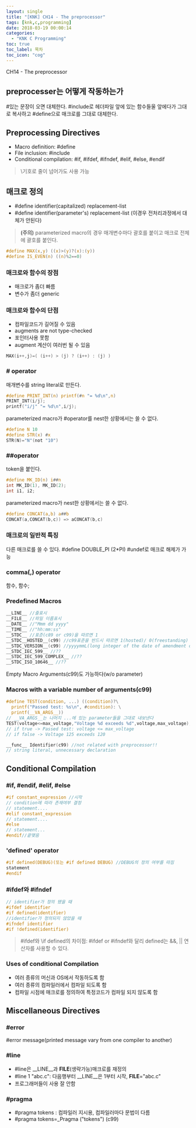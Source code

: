 ```yaml
---
layout: single
title: "[KNK] CH14 - The preprocessor"
tags: [knk,c,programming]
date: 2018-03-19 00:00:14
categories:
  - "KNK C Programming"
toc: true
toc_label: 목차
toc_icon: "cog"
---
```

CH14 - The preprocessor


## preprocesser는 어떻게 작동하는가
\#있는 문장이 오면 대체한다. \#include로 헤더파일 앞에 있는 함수들울 앞에다가 그대로 복사하고 \#define으로 매크로를 그대로 대체한다.

## Preprocessing Directives
* Macro definition: #define
* File inclusion: #include
* Conditional compilation: #if, #ifdef, #ifndef, #elif, #else, #endif

> \기호로 줄이 넘어가도 사용 가능

## 매크로 정의
* \#define identifier(capitalized) replacement-list
* \#define identifier(parameter's) replacement-list (이경우 전처리과정에서 대체가 안된다)

> **(주의)** parameterized macro의 경우 매개변수마다 괄호를 붙이고 매크로 전체에 괄호를 붙인다.

```c
#define MAX(x,y) ((x)>(y)?(x):(y))
#define IS_EVEN(n) ((n)%2==0)
```

### 매크로와 함수의 장점
* 매크로가 좀더 빠름
* 변수가 좀더 generic

### 매크로와 함수의 단점
* 컴파일코드가 길어질 수 있음
* augments are not type-checked
* 포인터사용 못함
* augment 계산이 여러번 될 수 있음
```c
MAX(i++,j)=( (i++) > (j) ? (i++) : (j) )
```

### \# operator
매개변수를 string literal로 만든다.
```c
#define PRINT_INT(n) printf(#n "= %d\n",n)
PRINT_INT(i/j);
printf("i/j" "= %d\n",i/j);
```

parameterized macro가 #operator를 nest한 상황에서는 쓸 수 없다.
```c
#define N 10
#define STR(x) #x
STR(N)="N"(not "10")
```

### \#\#operator
token을 붙인다.

```c
#define MK_ID(n) i##n
int MK_ID(1), MK_ID(2);
int i1, i2;
```

parameterized macro가 nest한 상황에서는 쓸 수 없다.

```c
#define CONCAT(a,b) a##b
CONCAT(a,CONCAT(b,c)) => aCONCAT(b,c)
```

### 매크로의 일반적 특징
다른 매크로를 쓸 수 있다. #define DOUBLE_PI (2*PI)
\#undef로 매크로 해제가 가능

### comma(,) operator
함수, 함수;

### Predefined Macros
```c
__LINE__ //줄표시
__FILE__ //파일 이름표시
__DATE__ //"Mmm dd yyyy"
__TIME__ //"hh:mm:ss"
__STDC__ //표준(c89 or c99)을 따르면 1
__STDC__HOSTED__(c99) //c99표준을 반드시 따르면 1(hosted)/ 0(freestanding)
__STDC_VERSION__(c99) //yyyymmL(long integer of the date of amendment of the c)
__STDC_IEC_599__ //??
__STDC_IEC_599_COMPLEX__ //??
__STDC_ISO_10646__ //??
```

Empty Macro Arguments(c99)도 가능하다(w/o parameter)

### Macros with a variable number of arguments(c99)
```c
#define TEST(condition, ...) ((condition)?\
  printf("Passed test: %s\n", #condition): \
  printf(__VA_ARGS__))
// __VA_ARGS__는 나머지 ...에 있는 parameter들을 그대로 내보낸다
TEST(voltage<=max_voltage,"Voltage %d exceeds %d",voltage,max_voltage);
// if true -> Passed test: voltage <= max_voltage
// if false -> Voltage 125 exceeds 120

__func__ Identifier(c99) //not related with preprocessor!!
// string literal, unnecessary declaration
```

## Conditional Compilation
### \#if, \#endif, \#elif, \#else
```c
#if constant_expression //시작 
// condition에 따라 존재여부 결정
// statement....
#elif constant_expression
// statement....
#else
// statement...
#endif//끝맺음
```

### 'defined' operator
```c
#if defined(DEBUG)(또는 #if defined DEBUG) //DEBUG의 정의 여부를 따짐
statement
#endif
```

### \#ifdef와 \#ifndef
```c
// identifier가 정의 됐을 때
#ifdef identifier
#if defined(identifier)
//identifier가 정의되지 않았을 때
#ifndef identifier 
#if !defined(identifier)
```
> \#ifdef와 \if defined의 차이점: \#ifdef or \#ifndef와 달리  defined는 &&, \|\| 연산자를 사용할 수 있다. 



### Uses of conditional Compilation
* 여러 종류의 머신과 OS에서 작동하도록 함
* 여러 종류의 컴파일러에서 컴파일 되도록 함
* 컴파일 시점에 매크로를 정의하여 특정코드가 컴파일 되지 않도록 함

## Miscellaneous Directives
### \#error
\#error message(printed message vary from one compiler to another)

### \#line
* \#line은 __LINE__과 __FILE__(생략가능)매크로를 재정의
* \#line 1 "abc.c": 다음행부터 __LINE__은 1부터 시작, __FILE__="abc.c"
* 프로그래머들이 사용 잘 안함

### \#pragma
* \#pragma tokens : 컴파일러 지시용, 컴파일러마다 문법이 다름
* \#pragma tokens=_Pragma ("tokens") (c99)
